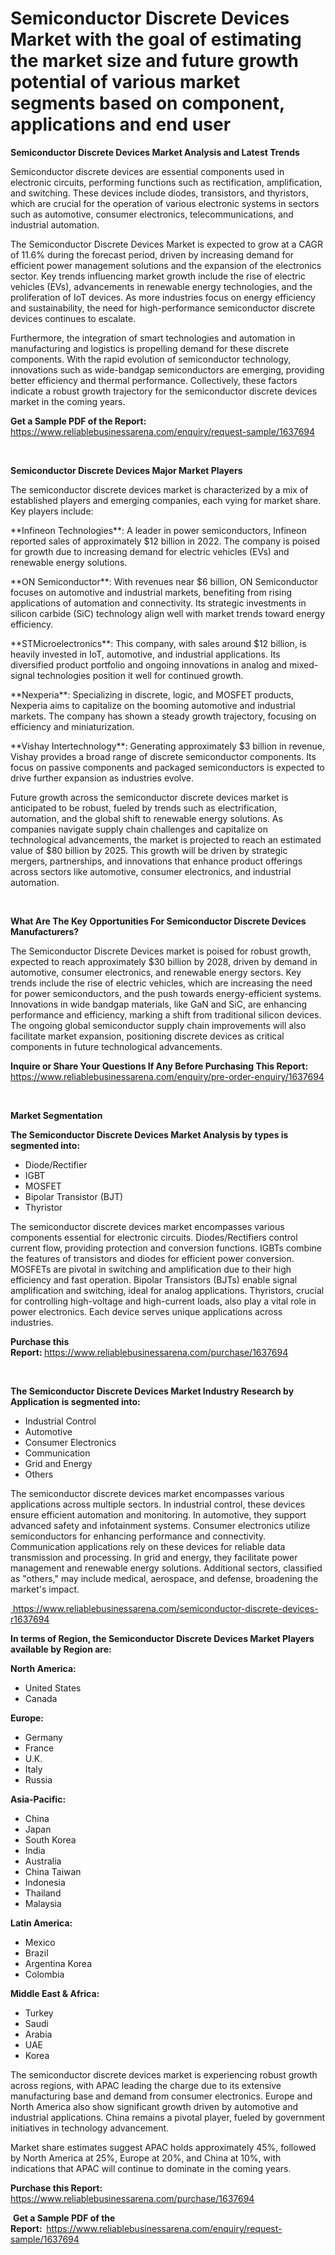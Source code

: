 <p><h1>Semiconductor Discrete Devices Market with the goal of estimating the market size and future growth potential of various market segments based on component, applications and end user</h1></p><p><strong>Semiconductor Discrete Devices Market Analysis and Latest Trends</strong></p>
<p><p>Semiconductor discrete devices are essential components used in electronic circuits, performing functions such as rectification, amplification, and switching. These devices include diodes, transistors, and thyristors, which are crucial for the operation of various electronic systems in sectors such as automotive, consumer electronics, telecommunications, and industrial automation.</p><p>The Semiconductor Discrete Devices Market is expected to grow at a CAGR of 11.6% during the forecast period, driven by increasing demand for efficient power management solutions and the expansion of the electronics sector. Key trends influencing market growth include the rise of electric vehicles (EVs), advancements in renewable energy technologies, and the proliferation of IoT devices. As more industries focus on energy efficiency and sustainability, the need for high-performance semiconductor discrete devices continues to escalate.</p><p>Furthermore, the integration of smart technologies and automation in manufacturing and logistics is propelling demand for these discrete components. With the rapid evolution of semiconductor technology, innovations such as wide-bandgap semiconductors are emerging, providing better efficiency and thermal performance. Collectively, these factors indicate a robust growth trajectory for the semiconductor discrete devices market in the coming years.</p></p>
<p><strong>Get a Sample PDF of the Report:&nbsp;</strong> <a href="https://www.reliablebusinessarena.com/enquiry/request-sample/1637694?utm_campaign=2532&utm_medium=2&utm_source=Github&utm_content=ia&utm_term=18042025&utm_id=semiconductor-discrete-devices">https://www.reliablebusinessarena.com/enquiry/request-sample/1637694</a></p>
<p>&nbsp;</p>
<p><strong>Semiconductor Discrete Devices Major Market Players</strong></p>
<p><p>The semiconductor discrete devices market is characterized by a mix of established players and emerging companies, each vying for market share. Key players include:</p><p>**Infineon Technologies**: A leader in power semiconductors, Infineon reported sales of approximately $12 billion in 2022. The company is poised for growth due to increasing demand for electric vehicles (EVs) and renewable energy solutions.</p><p>**ON Semiconductor**: With revenues near $6 billion, ON Semiconductor focuses on automotive and industrial markets, benefiting from rising applications of automation and connectivity. Its strategic investments in silicon carbide (SiC) technology align well with market trends toward energy efficiency.</p><p>**STMicroelectronics**: This company, with sales around $12 billion, is heavily invested in IoT, automotive, and industrial applications. Its diversified product portfolio and ongoing innovations in analog and mixed-signal technologies position it well for continued growth.</p><p>**Nexperia**: Specializing in discrete, logic, and MOSFET products, Nexperia aims to capitalize on the booming automotive and industrial markets. The company has shown a steady growth trajectory, focusing on efficiency and miniaturization.</p><p>**Vishay Intertechnology**: Generating approximately $3 billion in revenue, Vishay provides a broad range of discrete semiconductor components. Its focus on passive components and packaged semiconductors is expected to drive further expansion as industries evolve.</p><p>Future growth across the semiconductor discrete devices market is anticipated to be robust, fueled by trends such as electrification, automation, and the global shift to renewable energy solutions. As companies navigate supply chain challenges and capitalize on technological advancements, the market is projected to reach an estimated value of $80 billion by 2025. This growth will be driven by strategic mergers, partnerships, and innovations that enhance product offerings across sectors like automotive, consumer electronics, and industrial automation.</p></p>
<p>&nbsp;</p>
<p><strong>What Are The Key Opportunities For Semiconductor Discrete Devices Manufacturers?</strong></p>
<p><p>The Semiconductor Discrete Devices market is poised for robust growth, expected to reach approximately $30 billion by 2028, driven by demand in automotive, consumer electronics, and renewable energy sectors. Key trends include the rise of electric vehicles, which are increasing the need for power semiconductors, and the push towards energy-efficient systems. Innovations in wide bandgap materials, like GaN and SiC, are enhancing performance and efficiency, marking a shift from traditional silicon devices. The ongoing global semiconductor supply chain improvements will also facilitate market expansion, positioning discrete devices as critical components in future technological advancements.</p></p>
<p><strong>Inquire or Share Your Questions If Any Before Purchasing This Report:</strong> <a href="https://www.reliablebusinessarena.com/enquiry/pre-order-enquiry/1637694?utm_campaign=2532&utm_medium=2&utm_source=Github&utm_content=ia&utm_term=18042025&utm_id=semiconductor-discrete-devices">https://www.reliablebusinessarena.com/enquiry/pre-order-enquiry/1637694</a></p>
<p>&nbsp;</p>
<p><strong>Market Segmentation</strong></p>
<p><strong>The Semiconductor Discrete Devices Market Analysis by types is segmented into:</strong></p>
<p><ul><li>Diode/Rectifier</li><li>IGBT</li><li>MOSFET</li><li>Bipolar Transistor (BJT)</li><li>Thyristor</li></ul></p>
<p><p>The semiconductor discrete devices market encompasses various components essential for electronic circuits. Diodes/Rectifiers control current flow, providing protection and conversion functions. IGBTs combine the features of transistors and diodes for efficient power conversion. MOSFETs are pivotal in switching and amplification due to their high efficiency and fast operation. Bipolar Transistors (BJTs) enable signal amplification and switching, ideal for analog applications. Thyristors, crucial for controlling high-voltage and high-current loads, also play a vital role in power electronics. Each device serves unique applications across industries.</p></p>
<p><strong>Purchase this Report:&nbsp;</strong><a href="https://www.reliablebusinessarena.com/purchase/1637694?utm_campaign=2532&utm_medium=2&utm_source=Github&utm_content=ia&utm_term=18042025&utm_id=semiconductor-discrete-devices">https://www.reliablebusinessarena.com/purchase/1637694</a></p>
<p>&nbsp;</p>
<p><strong>The Semiconductor Discrete Devices Market Industry Research by Application is segmented into:</strong></p>
<p><ul><li>Industrial Control</li><li>Automotive</li><li>Consumer Electronics</li><li>Communication</li><li>Grid and Energy</li><li>Others</li></ul></p>
<p><p>The semiconductor discrete devices market encompasses various applications across multiple sectors. In industrial control, these devices ensure efficient automation and monitoring. In automotive, they support advanced safety and infotainment systems. Consumer electronics utilize semiconductors for enhancing performance and connectivity. Communication applications rely on these devices for reliable data transmission and processing. In grid and energy, they facilitate power management and renewable energy solutions. Additional sectors, classified as "others," may include medical, aerospace, and defense, broadening the market's impact.</p></p>
<p><a href="https://www.reliablebusinessarena.com/semiconductor-discrete-devices-r1637694?utm_campaign=2532&utm_medium=2&utm_source=Github&utm_content=ia&utm_term=18042025&utm_id=semiconductor-discrete-devices">&nbsp;https://www.reliablebusinessarena.com/semiconductor-discrete-devices-r1637694</a></p>
<p><strong>In terms of Region, the Semiconductor Discrete Devices Market Players available by Region are:</strong></p>
<p>
    <p> <strong> North America: </strong>
        <ul>
            <li>United States</li>
            <li>Canada</li>
        </ul>
        </p> 
    <p> <strong> Europe: </strong>
        <ul>
            <li>Germany</li>
            <li>France</li>
            <li>U.K.</li>
            <li>Italy</li>
            <li>Russia</li>
        </ul>
        </p> 
    <p> <strong> Asia-Pacific: </strong>
        <ul>
            <li>China</li>
            <li>Japan</li>
            <li>South Korea</li>
            <li>India</li>
            <li>Australia</li>
            <li>China Taiwan</li>
            <li>Indonesia</li>
            <li>Thailand</li>
            <li>Malaysia</li>
        </ul>
        </p> 
    <p> <strong> Latin America: </strong>
        <ul>
            <li>Mexico</li>
            <li>Brazil</li>
            <li>Argentina Korea</li>
            <li>Colombia</li>
        </ul>
        </p> 
    <p> <strong> Middle East & Africa: </strong>
        <ul>
            <li>Turkey</li>
            <li>Saudi</li>
            <li>Arabia</li>
            <li>UAE</li>
            <li>Korea</li>
        </ul>
    </p>
    </p>
<p><p>The semiconductor discrete devices market is experiencing robust growth across regions, with APAC leading the charge due to its extensive manufacturing base and demand from consumer electronics. Europe and North America also show significant growth driven by automotive and industrial applications. China remains a pivotal player, fueled by government initiatives in technology advancement. </p><p>Market share estimates suggest APAC holds approximately 45%, followed by North America at 25%, Europe at 20%, and China at 10%, with indications that APAC will continue to dominate in the coming years.</p></p>
<p><strong>Purchase this Report: </strong><a href="https://www.reliablebusinessarena.com/purchase/1637694?utm_campaign=2532&utm_medium=2&utm_source=Github&utm_content=ia&utm_term=18042025&utm_id=semiconductor-discrete-devices">https://www.reliablebusinessarena.com/purchase/1637694</a></p>
<p>&nbsp;<strong>Get a Sample PDF of the Report:&nbsp;&nbsp;</strong><a href="https://www.reliablebusinessarena.com/enquiry/request-sample/1637694?utm_campaign=2532&utm_medium=2&utm_source=Github&utm_content=ia&utm_term=18042025&utm_id=semiconductor-discrete-devices">https://www.reliablebusinessarena.com/enquiry/request-sample/1637694</a></p>
<p><strong></strong></p>
<p><p></p><p></p><p></p></p>